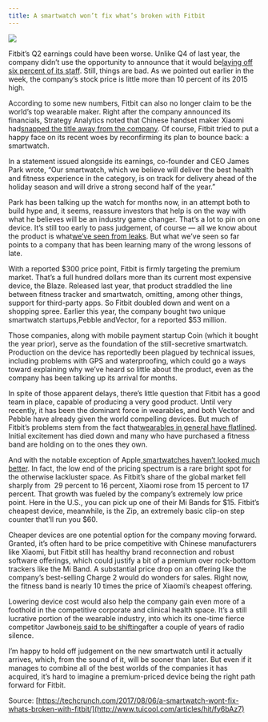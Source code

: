 ```yaml
---
title: A smartwatch won’t fix what’s broken with Fitbit
---
```


![](http://img2.tuicool.com/yqmIb2m.jpg!web)

Fitbit’s Q2 earnings could have been worse. Unlike Q4 of last year, the company didn’t use the opportunity to announce that it would be[laying off six percent of its staff](https://techcrunch.com/2017/01/30/fitbit-layoffs/). Still, things are bad. As we pointed out earlier in the week, the company’s stock price is little more than 10 percent of its 2015 high.

According to some new numbers, Fitbit can also no longer claim to be the world’s top wearable maker. Right after the company announced its financials, Strategy Analytics noted that Chinese handset maker Xiaomi had[snapped the title away from the company](https://techcrunch.com/2017/08/03/report-xiaomi-is-worlds-top-wearable-maker-for-first-time-as-fitbit-sales-slide/). Of course, Fitbit tried to put a happy face on its recent woes by reconfirming its plan to bounce back: a smartwatch.

In a statement issued alongside its earnings, co-founder and CEO James Park wrote, “Our smartwatch, which we believe will deliver the best health and fitness experience in the category, is on track for delivery ahead of the holiday season and will drive a strong second half of the year.”

Park has been talking up the watch for months now, in an attempt both to build hype and, it seems, reassure investors that help is on the way with what he believes will be an industry game changer. That’s a lot to pin on one device. It’s still too early to pass judgement, of course — all we know about the product is what[we’ve seen from leaks](https://techcrunch.com/2017/05/01/fitbits-upcoming-smartwatch-has-reportedly-been-a-giant-mess/). But what we’ve seen so far points to a company that has been learning many of the wrong lessons of late.

With a reported $300 price point, Fitbit is firmly targeting the premium market. That’s a full hundred dollars more than its current most expensive device, the Blaze. Released last year, that product straddled the line between fitness tracker and smartwatch, omitting, among other things, support for third-party apps. So Fitbit doubled down and went on a shopping spree. Earlier this year, the company bought two unique smartwatch startups,Pebble andVector, for a reported $53 million.

Those companies, along with mobile payment startup Coin \(which it bought the year prior\), serve as the foundation of the still-secretive smartwatch. Production on the device has reportedly been plagued by technical issues, including problems with GPS and waterproofing, which could go a ways toward explaining why we’ve heard so little about the product, even as the company has been talking up its arrival for months. 

In spite of those apparent delays, there’s little question that Fitbit has a good team in place, capable of producing a very good product. Until very recently, it has been the dominant force in wearables, and both Vector and Pebble have already given the world compelling devices. But much of Fitbit’s problems stem from the fact that[wearables in general have flatlined](https://techcrunch.com/2016/12/21/u-s-wearable-market-is-doing-much-worse-than-expected/). Initial excitement has died down and many who have purchased a fitness band are holding on to the ones they own.

And with the notable exception of Apple,[smartwatches haven’t looked much better](https://techcrunch.com/2016/10/24/smartwatch-sales-are-tanking/). In fact, the low end of the pricing spectrum is a rare bright spot for the otherwise lackluster space. As Fitbit’s share of the global market fell sharply from  29 percent to 16 percent, Xiaomi rose from 15 percent to 17 percent. That growth was fueled by the company’s extremely low price point. Here in the U.S., you can pick up one of their Mi Bands for $15. Fitbit’s cheapest device, meanwhile, is the Zip, an extremely basic clip-on step counter that’ll run you $60. 

Cheaper devices are one potential option for the company moving forward. Granted, it’s often hard to be price competitive with Chinese manufacturers like Xiaomi, but Fitbit still has healthy brand reconnection and robust software offerings, which could justify a bit of a premium over rock-bottom trackers like the Mi Band. A substantial price drop on an offering like the company’s best-selling Charge 2 would do wonders for sales. Right now, the fitness band is nearly 10 times the price of Xiaomi’s cheapest offering.

Lowering device cost would also help the company gain even more of a foothold in the competitive corporate and clinical health space. It’s a still lucrative portion of the wearable industry, into which its one-time fierce competitor Jawbone[is said to be shifting](https://techcrunch.com/2017/07/06/jawbone-is-being-liquidated-as-its-ceo-launches-a-related-health-startup/)after a couple of years of radio silence.

I’m happy to hold off judgement on the new smartwatch until it actually arrives, which, from the sound of it, will be sooner than later. But even if it manages to combine all of the best worlds of the companies it has acquired, it’s hard to imagine a premium-priced device being the right path forward for Fitbit.



Source: [https://techcrunch.com/2017/08/06/a-smartwatch-wont-fix-whats-broken-with-fitbit/](http://www.tuicool.com/articles/hit/fy6bAz7)

